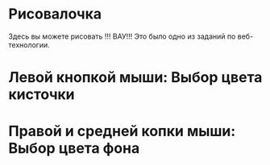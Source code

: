 # Рисовалочка
Здесь вы можете рисовать !!! ВАУ!!!
Это было одно из заданий по веб-технологии.

# Левой кнопкой мыши: Выбор цвета кисточки
# Правой и средней копки мыши: Выбор цвета фона
